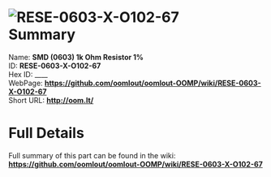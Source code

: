 
![RESE-0603-X-O102-67](https://github.com/oomlout/oomlout-OOMP/blob/master/parts/RESE-0603-X-O102-67/RESE-0603-X-O102-67_420.jpg)   
Summary
=================
  
Name: __SMD (0603) 1k Ohm Resistor 1%__    
ID: __RESE-0603-X-O102-67__   
Hex ID: ____   
WebPage: __https://github.com/oomlout/oomlout-OOMP/wiki/RESE-0603-X-O102-67__   
Short URL: __http://oom.lt/__   

Full Details
==========================
Full summary of this part can be found in the wiki:   
__https://github.com/oomlout/oomlout-OOMP/wiki/RESE-0603-X-O102-67__    

